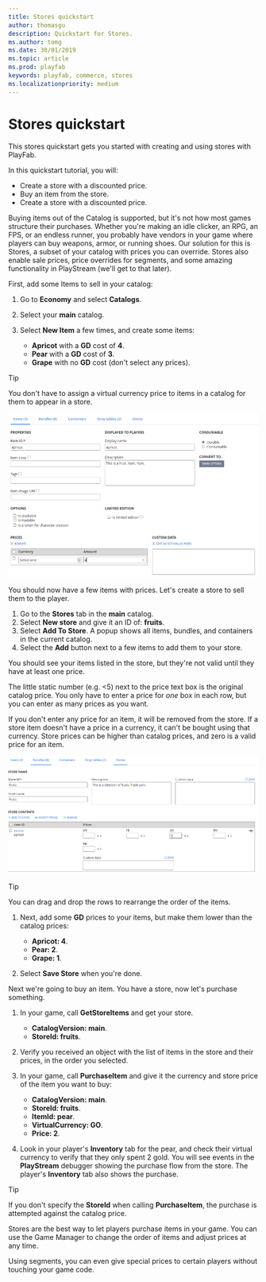 ```yaml
---
title: Stores quickstart
author: thomasgu
description: Quickstart for Stores.
ms.author: tomg
ms.date: 30/01/2019
ms.topic: article
ms.prod: playfab
keywords: playfab, commerce, stores
ms.localizationpriority: medium
---
```


# Stores quickstart

This stores quickstart gets you started with creating and using stores with PlayFab.

In this quickstart tutorial, you will:

- Create a store with a discounted price.
- Buy an item from the store.
- Create a store with a discounted price.  

Buying items out of the Catalog is supported, but it's not how most games structure their purchases. Whether you're making an idle clicker, an RPG, an FPS, or an endless runner, you probably have vendors in your game where players can buy weapons, armor, or running shoes. Our solution for this is Stores, a subset of your catalog with prices you can override. Stores also enable sale prices, price overrides for segments, and some amazing functionality in PlayStream (we'll get to that later).

First, add some Items to sell in your catalog:

1. Go to **Economy** and select **Catalogs**.
2. Select your **main** catalog.
3. Select **New Item** a few times, and create some items:

    - **Apricot** with a **GD** cost of **4**.
    - **Pear** with a **GD** cost of **3**.
    - **Grape** with no **GD** cost (don't select any prices).

> [!TIP]
> You don't have to assign a virtual currency price to items in a catalog for them to appear in a store.

![Add Items](media/tutorials/add-items.png)

You should now have a few items with prices. Let's create a store to sell them to the player.

1. Go to the **Stores** tab in the **main** catalog.
2. Select **New store** and give it an ID of: **fruits**.
3. Select **Add To Store**. A popup shows all items, bundles, and containers in the current catalog.
4. Select the **Add** button next to a few items to add them to your store.

You should see your items listed in the store, but they're not valid until they have at least one price.

The little static number (e.g. <5) next to the price text box is the original catalog price. You only have to enter a price for *one* box in each row, but you can enter as many prices as you want.

If you don't enter any price for an item, it will be removed from the store. If a store item doesn't have a price in a currency, it can't be bought using that currency. Store prices can be higher than catalog prices, and zero is a valid price for an item.

![Create Store](media/tutorials/create-store.png)

> [!TIP]
> You can drag and drop the rows to rearrange the order of the items.

1. Next, add some **GD** prices to your items, but make them lower than the catalog prices:

    - **Apricot: 4**.
    - **Pear: 2**.
    - **Grape: 1**.

2. Select **Save Store** when you're done.

Next we're going to buy an item. You have a store, now let's purchase something.

1. In your game, call **GetStoreItems** and get your store.

    - **CatalogVersion: main**.
    - **StoreId: fruits**.

2. Verify you received an object with the list of items in the store and their prices, in the order you selected.
3. In your game, call **PurchaseItem** and give it the currency and store price of the item you want to buy:

    - **CatalogVersion: main**.
    - **StoreId: fruits**.
    - **ItemId: pear**.
    - **VirtualCurrency: GO**.
    - **Price: 2**.

4. Look in your player's **Inventory** tab for the pear, and check their virtual currency to verify that they only spent 2 gold. You will see events in the **PlayStream** debugger showing the purchase flow from the store. The player's **Inventory** tab also shows the purchase.

> [!TIP]
> If you don't specify the **StoreId** when calling **PurchaseItem**, the purchase is attempted against the catalog price.

Stores are the best way to let players purchase items in your game. You can use the Game Manager to change the order of items and adjust prices at any time.

Using segments, you can even give special prices to certain players without touching your game code.
